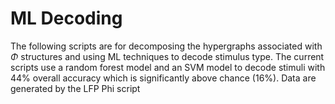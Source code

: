# ML Decoding

The following scripts are for decomposing the hypergraphs associated with $\Phi$ structures and using ML techniques to decode stimulus type. The current scripts use a random forest model and an SVM model to decode stimuli with 44% overall accuracy which is significantly above chance (16%). Data are generated by the LFP Phi script 

